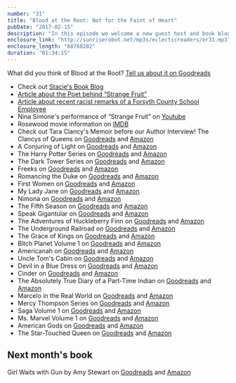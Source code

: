 ```yaml
---
number: "31"
title: "Blood at the Root: Not for the Faint of Heart"
pubDate: "2017-02-15"
description: "In this episode we welcome a new guest host and book blogger: Stacie! We talk about some exciting podcast news, like our new website and upcoming author interview, and then we discuss some of our favorite POC (Person of Color) literary characters and this tough but important read: Blood at the Root."
enclosure_link: "http://sunriserobot.net/mp3s/eclecticreaders/er31.mp3"
enclosure_length: "68768202"
duration: "01:34:15"
---
```

What did you think of Blood at the Root? [Tell us about it on Goodreads](https://www.goodreads.com/topic/show/18481033-episode-31-blood-at-the-root)

- Check out [Stacie's Book Blog](thenextbookonmylist.blogspot.com)
- [Article about the Poet behind “Strange Fruit”](http://www.npr.org/2012/09/05/158933012/the-strange-story-of-the-man-behind-strange-fruit)
- [Article about recent racist remarks of a Forsyth County School Employee](https://www.washingtonpost.com/news/morning-mix/wp/2016/10/04/poor-gorilla-teachers-aide-fired-for-racist-facebook-posts-about-michelle-obama/?utm_term=.3e4a6f3fe2e1)
- Nina Simone's performance of “Strange Fruit” on [Youtube](https://www.youtube.com/watch?v=BcCm_ySBslk)
- Rosewood movie information on [IMDB](http://www.imdb.com/title/tt0120036/?ref_=nv_sr_2)
- Check out Tara Clancy's Memoir before our Author Interview! The Clancys of Queens on [Goodreads](https://www.goodreads.com/book/show/28588088-the-clancys-of-queens?ac=1&from_search=true)  and [Amazon](https://www.amazon.com/Clancys-Queens-Memoir-Tara-Clancy/dp/1101903112/ref=sr_1_1?s=books&ie=UTF8&qid=1487104635&sr=1-1&keywords=the+clancys+of+queens+by+tara+clancy)
- A Conjuring of Light on [Goodreads](https://www.goodreads.com/book/show/29939230-a-conjuring-of-light?ac=1&from_search=true)  and [Amazon](https://www.amazon.com/Conjuring-Light-Novel-Shades-Magic/dp/0765387468/ref=sr_1_1?s=books&ie=UTF8&qid=1487105296&sr=1-1&keywords=a+conjuring+of+light+by+v.e.+schwab)
- The Harry Potter Series on [Goodreads](https://www.goodreads.com/book/show/862041.Harry_Potter_Boxset?from_search=true)  and [Amazon](https://www.amazon.com/Harry-Potter-Paperback-Box-Books/dp/0545162076/ref=sr_1_1?s=books&ie=UTF8&qid=1487104535&sr=1-1&keywords=harry+potter+box+set)
- The Dark Tower Series on [Goodreads](https://www.goodreads.com/book/show/12274389-the-dark-tower-series-collection?ac=1&from_search=true)  and [Amazon](https://www.amazon.com/Dark-Tower-Boxed-Set/dp/1501163566/ref=sr_1_2?s=books&ie=UTF8&qid=1487105448&sr=1-2&keywords=the+dark+tower+series)
- Freeks on [Goodreads](https://www.goodreads.com/book/show/28220899-freeks?from_search=true)  and [Amazon](https://www.amazon.com/Freeks-Novel-Amanda-Hocking/dp/1250084776/ref=sr_1_1?s=books&ie=UTF8&qid=1487105521&sr=1-1&keywords=freeks+amanda+hocking)
- Romancing the Duke on [Goodreads](https://www.goodreads.com/book/show/18052985-romancing-the-duke?ac=1&from_search=true)  and [Amazon](https://www.amazon.com/Romancing-Duke-Castles-Ever-After/dp/0062240196/ref=sr_1_1?s=books&ie=UTF8&qid=1487105588&sr=1-1&keywords=romancing+the+duke+by+tessa+dare)
- First Women on [Goodreads](https://www.goodreads.com/book/show/25817804-first-women?from_search=true)  and [Amazon](https://www.amazon.com/First-Women-Americas-Modern-Ladies/dp/0062439669/ref=sr_1_1?s=books&ie=UTF8&qid=1487105807&sr=1-1&keywords=first+women+by+kate+anderson+brower)
- My Lady Jane on [Goodreads](https://www.goodreads.com/book/show/22840421-my-lady-jane?ac=1&from_search=true) and [Amazon](https://www.amazon.com/My-Lady-Jane-Cynthia-Hand/dp/0062391747/ref=sr_1_1?s=books&ie=UTF8&qid=1487105888&sr=1-1&keywords=my+lady+jane+by+cynthia+hand+brodi+ashton+%26+jodi+meadows)
- Nimona on [Goodreads](https://www.goodreads.com/book/show/19351043-nimona?ac=1&from_search=true) and [Amazon](https://www.amazon.com/Nimona-Noelle-Stevenson/dp/0062278223/ref=sr_1_1?s=books&ie=UTF8&qid=1487105947&sr=1-1&keywords=nimona+graphic+novel)
- The Fifth Season on [Goodreads](https://www.goodreads.com/book/show/19161852-the-fifth-season?ac=1&from_search=true) and [Amazon](https://www.amazon.com/s/ref=nb_sb_ss_i_2_16?url=search-alias%3Dstripbooks&field-keywords=the+fifth+season+by+n.k.+jemisin&sprefix=the+fifth+season%2Cstripbooks%2C154&crid=38QXGJCT58WUP)
- Speak Gigantular on [Goodreads](https://www.goodreads.com/book/show/29633660-speak-gigantular?ac=1&from_search=true) and [Amazon](https://www.amazon.com/s/ref=nb_sb_ss_i_2_9?url=search-alias%3Dstripbooks&field-keywords=speak+gigantular+by+irenosen+okojie&sprefix=speak+gig%2Cstripbooks%2C185&crid=2X1O34KAGOZBA&rh=n%3A283155%2Ck%3Aspeak+gigantular+by+irenosen+okojie)
- The Adventures of Huckleberry Finn on [Goodreads](https://www.goodreads.com/book/show/2956.The_Adventures_of_Huckleberry_Finn?ac=1&from_search=true) and [Amazon](https://www.amazon.com/Adventures-Huckleberry-Finn-Mark-Twain/dp/0486280616/ref=sr_1_1?s=books&ie=UTF8&qid=1487106226&sr=1-1&keywords=the+adventures+of+huckleberry+finn)
- The Underground Railroad on [Goodreads](https://www.goodreads.com/book/show/30555488-the-underground-railroad?ac=1&from_search=true) and [Amazon](https://www.amazon.com/Underground-Railroad-National-Winner-Oprahs/dp/0385542364/ref=sr_1_1?s=books&ie=UTF8&qid=1487106311&sr=1-1&keywords=the+underground+railroad+colson+whitehead)
- The Grace of Kings on [Goodreads](https://www.goodreads.com/book/show/18952341-the-grace-of-kings?ac=1&from_search=true) and [Amazon](https://www.amazon.com/Grace-Kings-Dandelion-Dynasty/dp/1481424289/ref=sr_1_1?s=books&ie=UTF8&qid=1487106382&sr=1-1&keywords=the+grace+of+kings)
- Bitch Planet Volume 1 on [Goodreads](https://www.goodreads.com/book/show/25074849-bitch-planet-vol-1?ac=1&from_search=true) and [Amazon](https://www.amazon.com/Bitch-Planet-Vol-Extraordinary-Machine/dp/1632153661/ref=sr_1_1?s=books&ie=UTF8&qid=1487107201&sr=1-1&keywords=bitch+planet+volume+1)
- Americanah on [Goodreads](https://www.goodreads.com/book/show/15796700-americanah?ac=1&from_search=true) and [Amazon](https://www.amazon.com/Americanah-Chimamanda-Ngozi-Adichie/dp/0307455920/ref=sr_1_1?s=books&ie=UTF8&qid=1487107272&sr=1-1&keywords=americanah+by+chimamanda+ngozi+adichie)
- Uncle Tom's Cabin on [Goodreads](https://www.goodreads.com/book/show/46787.Uncle_Tom_s_Cabin?from_search=true) and [Amazon](https://www.amazon.com/Uncle-Cabin-Dover-Thrift-Editions/dp/0486440281/ref=sr_1_1?s=books&ie=UTF8&qid=1487107360&sr=1-1&keywords=uncle+tom%27s+cabin)
- Devil in a Blue Dress on [Goodreads](https://www.goodreads.com/book/show/37100.Devil_in_a_Blue_Dress?ac=1&from_search=true) and [Amazon](https://www.amazon.com/Devil-Dress-Rawlins-Mysteries-Paperback/dp/0743451791/ref=sr_1_1?s=books&ie=UTF8&qid=1487107472&sr=1-1&keywords=devil+in+a+blue+dress+by+walter+mosley)
- Cinder on [Goodreads](https://www.goodreads.com/book/show/11235712-cinder?ac=1&from_search=true) and [Amazon](https://www.amazon.com/Cinder-Marissa-Meyer/dp/1250007208/ref=sr_1_1?s=books&ie=UTF8&qid=1487107574&sr=1-1&keywords=cinder)
- The Absolutely True Diary of a Part-Time Indian on [Goodreads](https://www.goodreads.com/book/show/693208.The_Absolutely_True_Diary_of_a_Part_Time_Indian?ac=1&from_search=true) and [Amazon](https://www.amazon.com/Absolutely-True-Diary-Part-Time-Indian/dp/0316013692/ref=sr_1_1?s=books&ie=UTF8&qid=1487107646&sr=1-1&keywords=the+absolutely+true+diary+of+a+part-time+indian)
- Marcelo in the Real World on [Goodreads](https://www.goodreads.com/book/show/3700085-marcelo-in-the-real-world?ac=1&from_search=true) and [Amazon](https://www.amazon.com/Marcelo-Real-World-Francisco-Stork/dp/054505690X/ref=sr_1_1?s=books&ie=UTF8&qid=1487107717&sr=1-1&keywords=marcelo+in+the+real+world)
- Mercy Thompson Series on [Goodreads](https://www.goodreads.com/book/show/12198712-mercy-thompson-series-collection?ac=1&from_search=true) and [Amazon](https://www.amazon.com/Mercy-Thompson-Collection-Books-Novel-ebook/dp/B0058E8U8C/ref=sr_1_1?s=books&ie=UTF8&qid=1487107963&sr=1-1&keywords=mercy+thompson+series+collection)
- Saga Volume 1 on [Goodreads](https://www.goodreads.com/book/show/15704307-saga-vol-1?ac=1&from_search=true) and [Amazon](https://www.amazon.com/Saga-Vol-1-Brian-Vaughan/dp/1607066017/ref=sr_1_1?s=books&ie=UTF8&qid=1487108050&sr=1-1&keywords=saga+vol+1)
- Ms. Marvel Volume 1 on [Goodreads](https://www.goodreads.com/book/show/20898019-ms-marvel-vol-1?ac=1&from_search=true) and [Amazon](https://www.amazon.com/Ms-Marvel-Normal-Graphic-Novels/dp/078519021X/ref=sr_1_1?s=books&ie=UTF8&qid=1487108122&sr=1-1&keywords=ms+marvel+vol+1)
- American Gods on [Goodreads](https://www.goodreads.com/book/show/30165203-american-gods?ac=1&from_search=true) and [Amazon](https://www.amazon.com/American-Gods-Tenth-Anniversary-Novel/dp/0062472100/ref=sr_1_1?s=books&ie=UTF8&qid=1487108185&sr=1-1&keywords=american+gods+neil+gaiman)
- The Star-Touched Queen on [Goodreads](https://www.goodreads.com/book/show/25203675-the-star-touched-queen?ac=1&from_search=true) and [Amazon](https://www.amazon.com/Star-Touched-Queen-Roshani-Chokshi/dp/1250085470/ref=sr_1_1?s=books&ie=UTF8&qid=1487108262&sr=1-1&keywords=the+star-touched+queen)

## Next month's book
Girl Waits with Gun by Amy Stewart on [Goodreads](https://www.goodreads.com/book/show/23719378-girl-waits-with-gun?ac=1&from_search=true) and [Amazon](https://www.amazon.com/Girl-Waits-Kopp-Sisters-Novel/dp/0544800834/ref=sr_1_1?s=books&ie=UTF8&qid=1487108418&sr=1-1&keywords=girl+waits+with+gun+by+amy+stewart)
